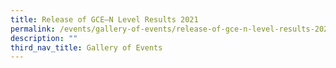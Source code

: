 ```yaml
---
title: Release of GCE–N Level Results 2021
permalink: /events/gallery-of-events/release-of-gce-n-level-results-2021/
description: ""
third_nav_title: Gallery of Events
---
```

